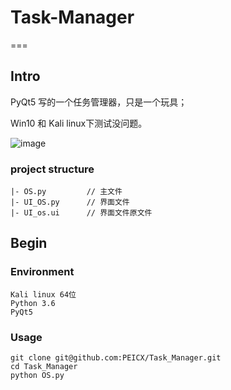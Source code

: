 # Task-Manager
===


## Intro
PyQt5 写的一个任务管理器，只是一个玩具；

Win10 和 Kali linux下测试没问题。

![image](https://github.com/PEICX/Task_Manager/blob/master/img/image1.png)

### project structure

```
|- OS.py         // 主文件
|- UI_OS.py      // 界面文件
|- UI_os.ui      // 界面文件原文件
```

## Begin

### Environment

```
Kali linux 64位
Python 3.6
PyQt5
```

### Usage

```
git clone git@github.com:PEICX/Task_Manager.git
cd Task_Manager
python OS.py
```